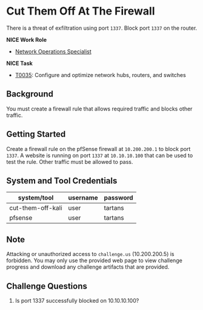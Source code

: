 # Cut Them Off At The Firewall

There is a threat of exfiltration using port `1337`.  Block port `1337` on the router.

**NICE Work Role**

- [Network Operations Specialist](https://niccs.cisa.gov/workforce-development/nice-framework/work-roles/network-operations-specialist)

**NICE Task**

- [T0035](https://niccs.cisa.gov/workforce-development/nice-framework/): Configure and optimize network hubs, routers, and switches

## Background

You must create a firewall rule that allows required traffic and blocks other traffic.

## Getting Started

Create a firewall rule on the pfSense firewall at `10.200.200.1` to block port `1337`. A  website is running on port `1337` at `10.10.10.100` that can be used to test the rule. Other traffic must be allowed to pass. 

## System and Tool Credentials

|system/tool|username|password|
|-----------|--------|--------|
|cut-them-off-kali|user|tartans|
|pfsense|user|tartans|

## Note

Attacking or unauthorized access to `challenge.us` (10.200.200.5) is forbidden. You may only use the provided web page to view challenge progress and download any challenge artifacts that are provided.

## Challenge Questions

1. Is port 1337 successfully blocked on 10.10.10.100?